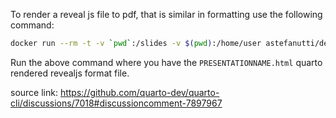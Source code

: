 To render a reveal js file to pdf, that is similar in formatting use the following command:

```bash
docker run --rm -t -v `pwd`:/slides -v $(pwd):/home/user astefanutti/decktape --screenshots-size 1920x1080 /home/user/PRESENTATIONNAME.html slides.pdf
```

Run the above command where you have the `PRESENTATIONNAME.html` quarto rendered revealjs format file.

source link: https://github.com/quarto-dev/quarto-cli/discussions/7018#discussioncomment-7897967
